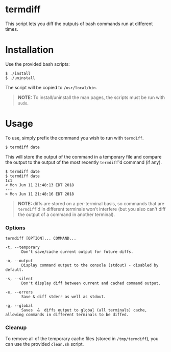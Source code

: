 # termdiff

This script lets you diff the outputs of bash commands run at different times.

# Installation

Use the provided bash scripts:

```
$ ./install
$ ./uninstall
```

The script will be copied to `/usr/local/bin`.

> **NOTE:** To install/uninstall the man pages, the scripts must be run with `sudo`.

# Usage

To use, simply prefix the command you wish to run with `termdiff`.

```
$ termdiff date
```

This will store the output of the command in a temporary file and compare the output to the output of the most recently `termdiff`'d command (if any).

```
$ termdiff date
$ termdiff date
1c1
< Mon Jun 11 21:48:13 EDT 2018
---
> Mon Jun 11 21:48:16 EDT 2018
```

> **NOTE:** diffs are stored on a per-terminal basis, so commands that are `termdiff`'d in different terminals won't interfere (but you also can't diff the output of a command in another terminal).

### Options

```
termdiff [OPTION]... COMMAND...

-t, --temporary
       Don't save/cache current output for future diffs.

-o, --output
       Display command output to the console (stdout) - disabled by default.

-s, --silent
       Don't display diff between current and cached command output.

-e, --errors
       Save & diff stderr as well as stdout.

-g, --global
       Saves  &  diffs output to global (all terminals) cache, allowing commands in different terminals to be diffed.
```

### Cleanup

To remove all of the temporary cache files (stored in `/tmp/termdiff`), you can use the provided `clean.sh` script.
